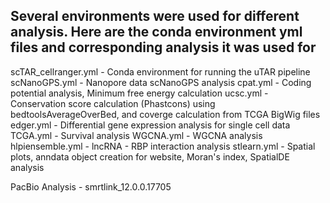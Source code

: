 ## Several environments were used for different analysis. Here are the conda environment yml files and corresponding analysis it was used for

scTAR_cellranger.yml - Conda environment for running the uTAR pipeline
scNanoGPS.yml - Nanopore data scNanoGPS analysis
cpat.yml - Coding potential analysis, Minimum free energy calculation
ucsc.yml - Conservation score calculation (Phastcons) using bedtoolsAverageOverBed, and coverge calculation from TCGA BigWig files
edger.yml - Differential gene expression analysis for single cell data
TCGA.yml - Survival analysis
WGCNA.yml - WGCNA analysis
hlpiensemble.yml - lncRNA - RBP interaction analysis
stlearn.yml - Spatial plots, anndata object creation for website, Moran's index, SpatialDE analysis

PacBio Analysis - smrtlink_12.0.0.17705